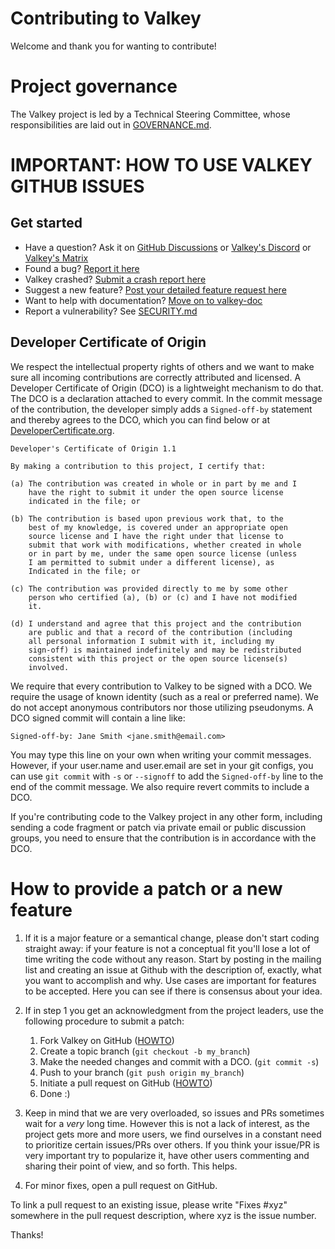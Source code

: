 Contributing to Valkey
======================

Welcome and thank you for wanting to contribute!

# Project governance

The Valkey project is led by a Technical Steering Committee, whose responsibilities are laid out in [GOVERNANCE.md](GOVERNANCE.md).

# IMPORTANT: HOW TO USE VALKEY GITHUB ISSUES

## Get started

* Have a question? Ask it on
  [GitHub Discussions](https://github.com/valkey-io/valkey/discussions)
  or [Valkey's Discord](https://discord.gg/zbcPa5umUB)
  or [Valkey's Matrix](https://matrix.to/#/#valkey:matrix.org)
* Found a bug? [Report it here](https://github.com/valkey-io/valkey/issues/new?template=bug_report.md&title=%5BBUG%5D)
* Valkey crashed? [Submit a crash report here](https://github.com/valkey-io/valkey/issues/new?template=crash_report.md&title=%5BCRASH%5D+%3Cshort+description%3E)
* Suggest a new feature? [Post your detailed feature request here](https://github.com/valkey-io/valkey/issues/new?template=feature_request.md&title=%5BNEW%5D)
* Want to help with documentation? [Move on to valkey-doc](https://github.com/valkey-io/valkey-doc)
* Report a vulnerability? See [SECURITY.md](SECURITY.md)

## Developer Certificate of Origin

We respect the intellectual property rights of others and we want to make sure
all incoming contributions are correctly attributed and licensed. A Developer
Certificate of Origin (DCO) is a lightweight mechanism to do that. The DCO is
a declaration attached to every commit. In the commit message of the contribution,
the developer simply adds a `Signed-off-by` statement and thereby agrees to the DCO,
which you can find below or at [DeveloperCertificate.org](http://developercertificate.org/).

```text
Developer's Certificate of Origin 1.1

By making a contribution to this project, I certify that:

(a) The contribution was created in whole or in part by me and I
    have the right to submit it under the open source license
    indicated in the file; or

(b) The contribution is based upon previous work that, to the
    best of my knowledge, is covered under an appropriate open
    source license and I have the right under that license to
    submit that work with modifications, whether created in whole
    or in part by me, under the same open source license (unless
    I am permitted to submit under a different license), as
    Indicated in the file; or

(c) The contribution was provided directly to me by some other
    person who certified (a), (b) or (c) and I have not modified
    it.

(d) I understand and agree that this project and the contribution
    are public and that a record of the contribution (including
    all personal information I submit with it, including my
    sign-off) is maintained indefinitely and may be redistributed
    consistent with this project or the open source license(s)
    involved.
```

We require that every contribution to Valkey to be signed with a DCO. We require the
usage of known identity (such as a real or preferred name). We do not accept anonymous
contributors nor those utilizing pseudonyms. A DCO signed commit will contain a line like:


```text
Signed-off-by: Jane Smith <jane.smith@email.com>
```

You may type this line on your own when writing your commit messages. However, if your
user.name and user.email are set in your git configs, you can use `git commit` with `-s`
or `--signoff` to add the `Signed-off-by` line to the end of the commit message. We also
require revert commits to include a DCO.

If you're contributing code to the Valkey project in any other form, including
sending a code fragment or patch via private email or public discussion groups,
you need to ensure that the contribution is in accordance with the DCO.

# How to provide a patch or a new feature

1. If it is a major feature or a semantical change, please don't start coding
straight away: if your feature is not a conceptual fit you'll lose a lot of
time writing the code without any reason. Start by posting in the mailing list
and creating an issue at Github with the description of, exactly, what you want
to accomplish and why. Use cases are important for features to be accepted.
Here you can see if there is consensus about your idea.

2. If in step 1 you get an acknowledgment from the project leaders, use the following
procedure to submit a patch:
    1. Fork Valkey on GitHub ([HOWTO](https://docs.github.com/en/github/getting-started-with-github/fork-a-repo))
    1. Create a topic branch (`git checkout -b my_branch`)
    1. Make the needed changes and commit with a DCO. (`git commit -s`)
    1. Push to your branch (`git push origin my_branch`)
    1. Initiate a pull request on GitHub ([HOWTO](https://docs.github.com/en/github/collaborating-with-issues-and-pull-requests/creating-a-pull-request))
    1. Done :)

3. Keep in mind that we are very overloaded, so issues and PRs sometimes wait
for a *very* long time. However this is not a lack of interest, as the project
gets more and more users, we find ourselves in a constant need to prioritize
certain issues/PRs over others. If you think your issue/PR is very important
try to popularize it, have other users commenting and sharing their point of
view, and so forth. This helps.

4. For minor fixes, open a pull request on GitHub.

To link a pull request to an existing issue, please write "Fixes #xyz" somewhere
in the pull request description, where xyz is the issue number.

Thanks!
